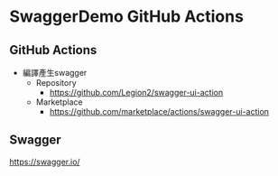 # SwaggerDemo GitHub Actions

## GitHub Actions

- 編譯產生swagger
  - Repository
    - https://github.com/Legion2/swagger-ui-action
  - Marketplace
    - https://github.com/marketplace/actions/swagger-ui-action

## Swagger

https://swagger.io/